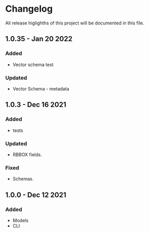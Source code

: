 # Changelog 
All release higlighths of this project will be documented in this file.
## 1.0.35 - Jan 20 2022
### Added
- Vector schema test
### Updated
- Vector Schema - metadata
###
## 1.0.3 - Dec 16 2021
### Added
- tests
### Updated
- RBBOX fields.
### Fixed
- Schemas.
###
## 1.0.0 - Dec 12 2021
### Added
- Models
- CLI 
###
